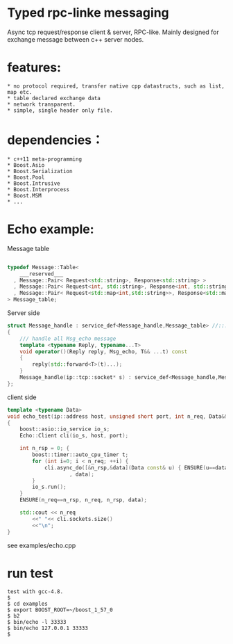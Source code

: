 # Typed rpc-linke messaging

Async tcp request/response client & server, RPC-like.
Mainly designed for exchange message between c++ server nodes.

features:
=========
    * no protocol required, transfer native cpp datastructs, such as list, map etc.
    * table declared exchange data
    * network transparent.
    * simple, single header only file.

dependencies：
=============
    * c++11 meta-programming
    * Boost.Asio
    * Boost.Serialization
    * Boost.Pool
    * Boost.Intrusive
    * Boost.Interprocess
    * Boost.MSM
    * ...

Echo example:
=============
Message table

```c++

typedef Message::Table<
    ___reserved___
  , Message::Pair< Request<std::string>, Response<std::string> >
  , Message::Pair< Request<int, std::string>, Response<int, std::string> >
  , Message::Pair< Request<std::map<int,std::string>>, Response<std::map<int,std::string>> >
> Message_table;
```

Server side

```c++
struct Message_handle : service_def<Message_handle,Message_table> //::: server-side
{
    /// handle all Msg_echo message
    template <typename Reply, typename...T>
    void operator()(Reply reply, Msg_echo, T&& ...t) const
    {
        reply(std::forward<T>(t)...);
    }
    Message_handle(ip::tcp::socket* s) : service_def<Message_handle,Message_table>(s) {}
};
```

client side

```c++
template <typename Data>
void echo_test(ip::address host, unsigned short port, int n_req, Data&& data)
{
    boost::asio::io_service io_s;
    Echo::Client cli(io_s, host, port);

    int n_rsp = 0; {
        boost::timer::auto_cpu_timer t;
        for (int i=0; i < n_req; ++i) {
            cli.async_do([&n_rsp,&data](Data const& u) { ENSURE(u==data); ++n_rsp; }
                    , data);
        }
        io_s.run();
    }
    ENSURE(n_req==n_rsp, n_req, n_rsp, data);

    std::cout << n_req
        <<" "<< cli.sockets.size()
        <<"\n";
}

```

see examples/echo.cpp

run test
=============

    test with gcc-4.8.
    $
    $ cd examples
    $ export BOOST_ROOT=~/boost_1_57_0
    $ b2
    $ bin/echo -l 33333
    $ bin/echo 127.0.0.1 33333
    $

